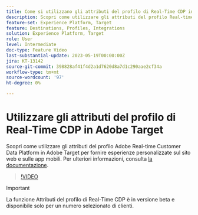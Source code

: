 ```yaml
---
title: Come si utilizzano gli attributi del profilo di Real-Time CDP in Adobe Target?
description: Scopri come utilizzare gli attributi del profilo Real-time Customer Data Platform in Adobe Target per fornire esperienze personalizzate sul sito web e sulle app mobili.
feature-set: Experience Platform, Target
feature: Destinations, Profiles, Integrations
solution: Experience Platform, Target
role: User
level: Intermediate
doc-type: Feature Video
last-substantial-update: 2023-05-19T00:00:00Z
jira: KT-13142
source-git-commit: 398828af41f4d2a1d7620d8a7d1c290aae2cf34a
workflow-type: tm+mt
source-wordcount: '97'
ht-degree: 0%

---
```



# Utilizzare gli attributi del profilo di Real-Time CDP in Adobe Target

Scopri come utilizzare gli attributi del profilo Adobe Real-time Customer Data Platform in Adobe Target per fornire esperienze personalizzate sul sito web e sulle app mobili. Per ulteriori informazioni, consulta [la documentazione](https://experienceleague.adobe.com/docs/target/using/integrate/integrating-with-rtcdp.html).

>[!VIDEO](https://video.tv.adobe.com/v/3419318/?learn=on)

>[!IMPORTANT]
>
>La funzione Attributi del profilo di Real-Time CDP è in versione beta e disponibile solo per un numero selezionato di clienti.
